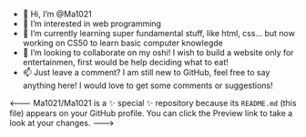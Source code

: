 - 👋 Hi, I’m @Ma1021
- 👀 I’m interested in web programming
- 🌱 I’m currently learning super fundamental stuff, like html, css... but now working on CS50 to learn basic computer knowlegde
- 💞️ I’m looking to collaborate on my oshi! I wish to build a website only for entertainmen, first would be help deciding what to eat!
- 📫 Just leave a comment? I am still new to GitHub, feel free to say anything here! I would love to get some comments or suggestions! 

<---
Ma1021/Ma1021 is a ✨ special ✨ repository because its `README.md` (this file) appears on your GitHub profile.
You can click the Preview link to take a look at your changes.
--->
